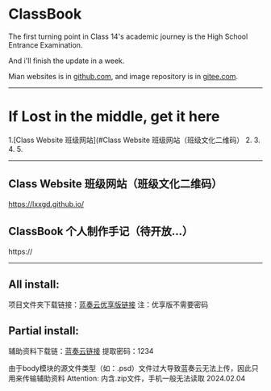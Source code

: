 # ClassBook
The first turning point in Class 14's academic journey is the High School Entrance Examination.

And i'll finish the update in a week.

Mian websites is in [github.com](https://github.com/lovcoxin/classbook), and image repository is in [gitee.com](https://gitee.com/lycolovcoxin/classbook).

---

# If Lost in the middle, get it here
1.[Class Website 班级网站](#Class Website 班级网站（班级文化二维码）
2.
3.
4.
5.


---

## Class Website 班级网站（班级文化二维码）
https://lxxgd.github.io/


## ClassBook 个人制作手记（待开放...）
https://

---

## All install:
项目文件夹下载链接：[蓝奏云优享版链接](https://www.ilanzou.com/s/MXF6fRG)
注：优享版不需要密码
  
## Partial install:
辅助资料下载链：[蓝奏云链接](https://lovcoxin.lanzout.com/iqQDI1oo94be)
提取密码：1234

由于body模块的源文件类型（如：.psd）文件过大导致蓝奏云无法上传，因此只用来传输辅助资料
Attention: 内含.zip文件，手机一般无法读取
2024.02.04



